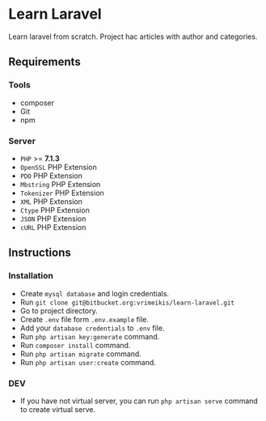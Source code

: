 # Learn Laravel

Learn laravel from scratch. Project hac articles with author and categories.

## Requirements

### Tools

- composer
- Git
- npm

### Server

- `PHP` >= **7.1.3**
- `OpenSSL` PHP Extension
- `PDO` PHP Extension
- `Mbstring` PHP Extension
- `Tokenizer` PHP Extension
- `XML` PHP Extension
- `Ctype` PHP Extension
- `JSON` PHP Extension
- `cURL` PHP Extension

## Instructions

### Installation

- Create `mysql database` and login credentials.
- Run `git clone git@bitbucket.org:vrimeikis/learn-laravel.git`
- Go to project directory.
- Create `.env` file form `.env.example` file.
- Add your `database credentials` to `.env` file.
- Run `php artisan key:generate` command.
- Run `composer install` command.
- Run `php artisan migrate` command.
- Run `php artisan user:create` command.

### DEV

- If you have not virtual server, you can run `php artisan serve` command to create virtual serve.

